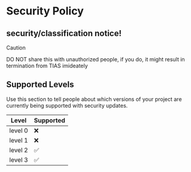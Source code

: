 # Security Policy
## security/classification notice!
> [!CAUTION]
> DO NOT share this with unauthorized people, if you do, it might result in termination from TIAS imideately 

## Supported Levels

Use this section to tell people about which versions of your project are
currently being supported with security updates.

| Level | Supported          |
| ------- | ------------------ |
| level 0   | :x:                |
| level 1   | :x:                |
| level 2   | :white_check_mark: |
| level 3   | :white_check_mark: |


